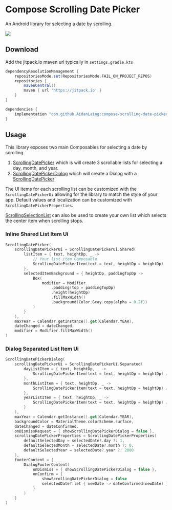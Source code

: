 # Compose Scrolling Date Picker
An Android library for selecting a date by scrolling.

[![](https://jitpack.io/v/AidanLaing/compose-scrolling-date-picker.svg)](https://jitpack.io/#AidanLaing/compose-scrolling-date-picker)

## Download

Add the jitpack.io maven url typically in `settings.gradle.kts`
```groovy
dependencyResolutionManagement {
    repositoriesMode.set(RepositoriesMode.FAIL_ON_PROJECT_REPOS)
    repositories {
        mavenCentral()
        maven { url 'https://jitpack.io' }
    }
}
```

```groovy
dependencies {
    implementation "com.github.AidanLaing:compose-scrolling-date-picker:latest-release"
}
```

## Usage
This library exposes two main Composables for selecting a date by scrolling.
1. [ScrollingDatePicker](scrollingdatepicker/src/main/java/com/aidanlaing/scrollingdatepicker/ScrollingDatePicker.kt) which is will create 3 scrollable lists for selecting a day, month, and year.
2. [ScrollingDatePickerDialog](scrollingdatepicker/src/main/java/com/aidanlaing/scrollingdatepicker/ScrollingDatePickerDialog.kt) which will create a Dialog with a [ScrollingDatePicker](scrollingdatepicker/src/main/java/com/aidanlaing/scrollingdatepicker/ScrollingDatePicker.kt)`

The UI items for each scrolling list can be customized with the `ScrollingDatePickerUi` allowing for the library to match the style of your app.
Default values and localization can be customized with `ScrollingDatePickerProperties`.

[ScrollingSelectionList](scrollingdatepicker/src/main/java/com/aidanlaing/scrollingdatepicker/ScrollingSelectionList.kt) can also be used to create your own list which selects the center item when scrolling stops.

### Inline Shared List Item Ui

```kotlin
ScrollingDatePicker(
    scrollingDatePickerUi = ScrollingDatePickerUi.Shared(
        listItem = { text, heightDp, _ ->
            // Your list item Composable
            ScrollingDatePickerItem(text = text, heightDp = heightDp)
        },
        selectedItemBackground = { heightDp, paddingTopDp ->
            Box(
                modifier = Modifier
                    .padding(top = paddingTopDp)
                    .height(heightDp)
                    .fillMaxWidth()
                    .background(Color.Gray.copy(alpha = 0.2f))
            )
        }
    ),
    maxYear = Calendar.getInstance().get(Calendar.YEAR),
    dateChanged = dateChanged,
    modifier = Modifier.fillMaxWidth()
)
```

### Dialog Separated List Item Ui

```kotlin
ScrollingDatePickerDialog(
    scrollingDatePickerUi = ScrollingDatePickerUi.Separated(
        dayListItem = { text, heightDp, _ ->
            ScrollingDatePickerItem(text = text, heightDp = heightDp) // Your list item Composable
        },
        monthListItem = { text, heightDp, _ ->
            ScrollingDatePickerItem(text = text, heightDp = heightDp) // Your list item Composable
        },
        yearListItem = { text, heightDp, _ ->
            ScrollingDatePickerItem(text = text, heightDp = heightDp) // Your list item Composable
        }
    ),
    maxYear = Calendar.getInstance().get(Calendar.YEAR),
    backgroundColor = MaterialTheme.colorScheme.surface,
    dateChanged = dateConfirmed,
    onDismissRequest = { showScrollingDatePickerDialog = false },
    scrollingDatePickerProperties = ScrollingDatePickerProperties(
        defaultSelectedDay = selectedDate?.day ?: 1,
        defaultSelectedMonth = selectedDate?.month ?: 0,
        defaultSelectedYear = selectedDate?.year ?: 2000
    ),
    footerContent = {
        DialogFooterContent(
            onDismiss = { showScrollingDatePickerDialog = false },
            onConfirm = {
                showScrollingDatePickerDialog = false
                selectedDate?.let { newDate -> dateConfirmed(newDate) }
            }
        )
    }
)
```